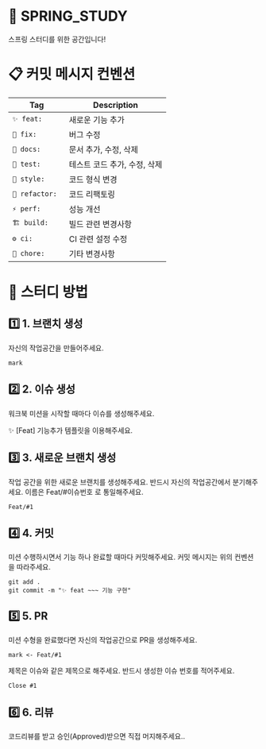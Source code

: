 # 🌱 SPRING_STUDY
스프링 스터디를 위한 공간입니다!

# 📋 커밋 메시지 컨벤션
| Tag         | Description             |
|------------|-------------------------|
| `✨ feat: `    | 새로운 기능 추가        |
| `🐛 fix: `     | 버그 수정              |
| `📝 docs: `    | 문서 추가, 수정, 삭제  |
| `🧪 test: `    | 테스트 코드 추가, 수정, 삭제 |
| `🎨 style: `   | 코드 형식 변경         |
| `🔨 refactor: ` | 코드 리팩토링         |
| `⚡ perf: `    | 성능 개선              |
| `🏗️ build: `  | 빌드 관련 변경사항     |
| `⚙️ ci: `      | CI 관련 설정 수정     |
| `🚀 chore: `   | 기타 변경사항          |

# 📢 스터디 방법
## 1️⃣ 1. 브랜치 생성
자신의 작업공간을 만들어주세요.
```
mark
```

## 2️⃣ 2. 이슈 생성
워크북 미션을 시작할 때마다 이슈를 생성해주세요.

✨ [Feat] 기능추가 템플릿을 이용해주세요.

## 3️⃣ 3. 새로운 브랜치 생성
작업 공간을 위한 새로운 브랜치를 생성해주세요.
반드시 자신의 작업공간에서 분기해주세요.
이름은 Feat/#이슈번호 로 통일해주세요.
```
Feat/#1
```

## 4️⃣ 4. 커밋
미션 수행하시면서 기능 하나 완료할 때마다 커밋해주세요.
커밋 메시지는 위의 컨벤션을 따라주세요.
```
git add .
git commit -m "✨ feat ~~~ 기능 구현"
```

## 5️⃣ 5. PR
미션 수형을 완료했다면 자신의 작업공간으로 PR을 생성해주세요.
```
mark <- Feat/#1
```
제목은 이슈와 같은 제목으로 해주세요.
반드시 생성한 이슈 번호를 적어주세요.
```
Close #1
```

## 6️⃣ 6. 리뷰
코드리뷰를 받고 승인(Approved)받으면 직접 머지해주세요..

